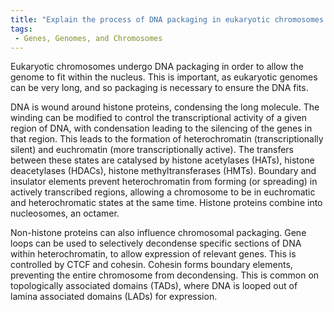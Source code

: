 ```yaml
---
title: "Explain the process of DNA packaging in eukaryotic chromosomes and the role of histones and non-histone proteins."
tags:
 - Genes, Genomes, and Chromosomes
---
```

Eukaryotic chromosomes undergo DNA packaging in order to allow the genome to fit within the nucleus. This is important, as eukaryotic genomes can be very long, and so packaging is necessary to ensure the DNA fits. 

DNA is wound around histone proteins, condensing the long molecule. The winding can be modified to control the transcriptional activity of a given region of DNA, with condensation leading to the silencing of the genes in that region. This leads to the formation of heterochromatin (transcriptionally silent) and euchromatin (more transcriptionally active). The transfers between these states are catalysed by histone acetylases (HATs), histone deacetylases (HDACs), histone methyltransferases (HMTs). 
Boundary and insulator elements prevent heterochromatin from forming (or spreading) in actively transcribed regions, allowing a chromosome to be in euchromatic and heterochromatic states at the same time. 
Histone proteins combine into nucleosomes, an octamer. 

Non-histone proteins can also influence chromosomal packaging. 
Gene loops can be used to selectively decondense specific sections of DNA within heterochromatin, to allow expression of relevant genes. This is controlled by CTCF and cohesin. Cohesin forms boundary elements, preventing the entire chromosome from decondensing. This is common on topologically associated domains (TADs), where DNA is looped out of lamina associated domains (LADs) for expression. 
